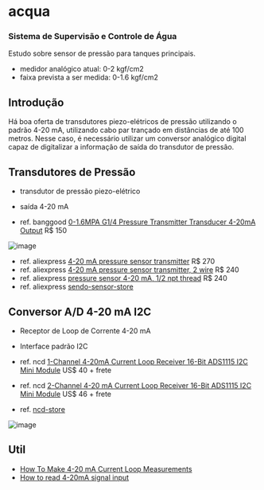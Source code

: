 # acqua
### Sistema de Supervisão e Controle de Água

Estudo sobre sensor de pressão  para tanques principais.

- medidor analógico atual: 0-2 kgf/cm2
- faixa prevista a ser medida: 0-1.6 kgf/cm2

## Introdução

Há boa oferta de transdutores piezo-elétricos de pressão utilizando o padrão 4-20 mA, utilizando cabo par trançado em  distâncias de até 100 metros. Nesse caso, é necessário utilizar um conversor analógico digital capaz de digitalizar  a informação de saída do transdutor de pressão.

## Transdutores de Pressão

- transdutor de pressão piezo-elétrico
- saída 4-20 mA

- ref. banggood [0-1.6MPA G1/4 Pressure Transmitter Transducer 4-20mA Output](https://www.banggood.com/0-1_6MPA-G1-or-4-Pressure-Transmitter-Transducer-4-20mA-Output-For-Water-Gas-Oil-p-1802874.html) R$ 150

![image](https://imgaz3.staticbg.com/thumb/large/oaupload/banggood/images/E4/2A/72b186c2-423f-456d-a15c-8cfb353a24fd.jpg.webp)

- ref. aliexpress [4-20 mA pressure sensor transmitter](https://www.aliexpress.com/item/4000705950465.html) R$ 270
- ref. aliexpress [4-20 mA pressure sensor transmitter, 2 wire](https://www.aliexpress.com/item/32882512733.html) R$ 240
- ref. aliexpress [pressure sensor 4-20 mA, 1/2 npt thread](https://www.aliexpress.com/item/32965084493.html) R$ 240
- ref. aliexpress [sendo-sensor-store](https://sendosensor.aliexpress.com/store/405814)

## Conversor A/D 4-20 mA I2C

- Receptor de Loop de Corrente 4-20 mA
- Interface padrão I2C

- ref. ncd [1-Channel 4-20mA Current Loop Receiver 16-Bit ADS1115 I2C Mini Module](https://store.ncd.io/product/1-channel-4-20-ma-current-loop-receiver-16-bit-ads1115-i2c-mini-module/) US$ 40 + frete
- ref. ncd [2-Channel 4-20 mA Current Loop Receiver 16-Bit ADS1115 I2C Mini Module](https://store.ncd.io/product/2-channel-4-20-ma-current-loop-receiver-16-bit-ads1115-i2c-mini-module/) US$ 46 + frete
- ref. [ncd-store](https://store.ncd.io/?fwp_product_type=4-20ma-receiver&fwp_interface=i2c-interface)

![image](https://media.ncd.io/sites/2/20180316140437/ADS1115_INA196_2C_11.png)

## Util

- [How To Make 4-20 mA Current Loop Measurements](https://www.dataq.com/blog/data-acquisition/4-20-ma-current-loop-measurements/)
- [How to read 4-20mA signal input](https://www.raspberrypi.org/forums/viewtopic.php?t=82543)



